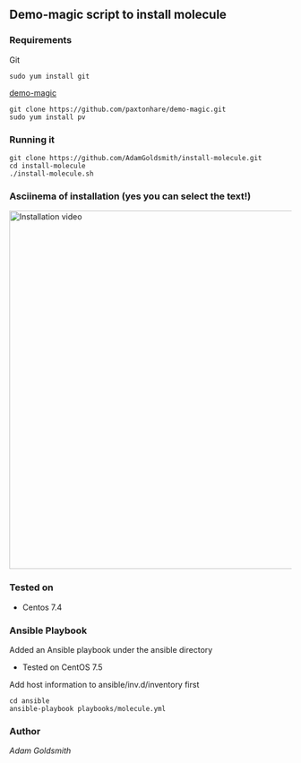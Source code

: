 ## Demo-magic script to install molecule

### Requirements

Git

`sudo yum install git`

[demo-magic](https://github.com/paxtonhare/demo-magic.git)

```
git clone https://github.com/paxtonhare/demo-magic.git
sudo yum install pv
```

### Running it

```
git clone https://github.com/AdamGoldsmith/install-molecule.git
cd install-molecule
./install-molecule.sh
```

### Asciinema of installation (yes you can select the text!)

<a href="https://asciinema.org/a/4Mfi4jienIUNT3V1wG81tGaCE?autoplay=1"><img src="https://asciinema.org/a/4Mfi4jienIUNT3V1wG81tGaCE.png" title="Installation video" alt="Installation video" width="640"/></a>

### Tested on

* Centos 7.4

### Ansible Playbook

Added an Ansible playbook under the ansible directory
* Tested on CentOS 7.5

Add host information to ansible/inv.d/inventory first

```
cd ansible
ansible-playbook playbooks/molecule.yml
```

### Author

*Adam Goldsmith*


